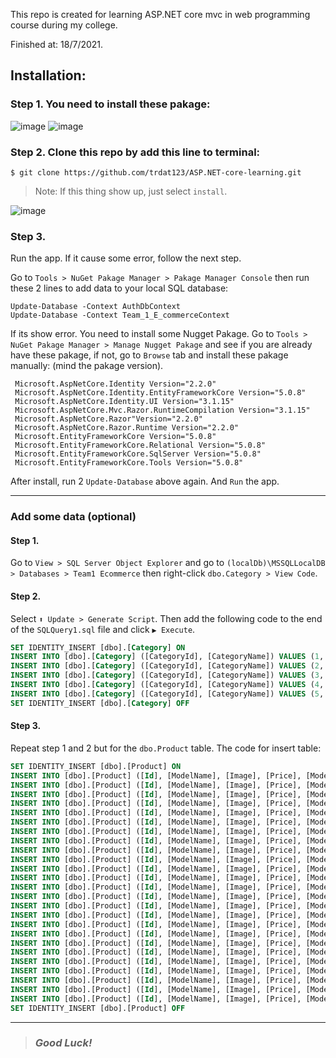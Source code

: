 This repo is created for learning ASP.NET core mvc in web programming course during my college.

Finished at: 18/7/2021.

## **Installation**:

### Step 1. You need to install these pakage:

![image](https://user-images.githubusercontent.com/71772138/126350505-fabaac4b-a938-4239-aacf-32f6b87fb882.png)
![image](https://user-images.githubusercontent.com/71772138/126350631-b95188d1-1101-4235-b6f8-c0eb0b089ed7.png)

### Step 2. Clone this repo by add this line to terminal:

```
$ git clone https://github.com/trdat123/ASP.NET-core-learning.git

```

> Note: If this thing show up, just select `install`.

![image](https://user-images.githubusercontent.com/71772138/126356562-05f65bb4-b0f6-4935-97f3-62a78d0175ce.png)

### Step 3. 

Run the app. If it cause some error, follow the next step.

Go to `Tools > NuGet Pakage Manager > Pakage Manager Console` then run these 2 lines to add data to your local SQL database:

```
Update-Database -Context AuthDbContext
Update-Database -Context Team_1_E_commerceContext
```
If its show error. You need to install some Nugget Pakage. Go to `Tools > NuGet Pakage Manager > Manage Nugget Pakage` and see if you are already have these pakage, if not, go to `Browse` tab and install these pakage manually: (mind the pakage version).

```
 Microsoft.AspNetCore.Identity Version="2.2.0"
 Microsoft.AspNetCore.Identity.EntityFrameworkCore Version="5.0.8"
 Microsoft.AspNetCore.Identity.UI Version="3.1.15"
 Microsoft.AspNetCore.Mvc.Razor.RuntimeCompilation Version="3.1.15"
 Microsoft.AspNetCore.Razor"Version="2.2.0"
 Microsoft.AspNetCore.Razor.Runtime Version="2.2.0"
 Microsoft.EntityFrameworkCore Version="5.0.8"
 Microsoft.EntityFrameworkCore.Relational Version="5.0.8"
 Microsoft.EntityFrameworkCore.SqlServer Version="5.0.8"
 Microsoft.EntityFrameworkCore.Tools Version="5.0.8"
```
After install, run 2 `Update-Database` above again. And `Run` the app. 

------
### Add some data (optional)
#### **Step 1.**
Go to `View > SQL Server Object Explorer` and go to `(localDb)\MSSQLLocalDB > Databases > Team1 Ecommerce` then right-click `dbo.Category > View Code`.
#### **Step 2.**
Select `⬆️ Update > Generate Script`. Then add the following code to the end of the `SQLQuery1.sql` file and click `▶️ Execute`.
```sql
SET IDENTITY_INSERT [dbo].[Category] ON
INSERT INTO [dbo].[Category] ([CategoryId], [CategoryName]) VALUES (1, N'Apple Iphone Series')
INSERT INTO [dbo].[Category] ([CategoryId], [CategoryName]) VALUES (2, N'Samsung')
INSERT INTO [dbo].[Category] ([CategoryId], [CategoryName]) VALUES (3, N'Xiaomi')
INSERT INTO [dbo].[Category] ([CategoryId], [CategoryName]) VALUES (4, N'Oppo')
INSERT INTO [dbo].[Category] ([CategoryId], [CategoryName]) VALUES (5, N'Realme')
SET IDENTITY_INSERT [dbo].[Category] OFF
```
#### **Step 3.**
Repeat step 1 and 2 but for the `dbo.Product` table. The code for insert table:
```sql
SET IDENTITY_INSERT [dbo].[Product] ON
INSERT INTO [dbo].[Product] ([Id], [ModelName], [Image], [Price], [ModelType], [CategoryId], [Quantity]) VALUES (11, N'Điện thoại OPPO Reno5', N'oppo-reno5-bac.jpg', 8080000, N'128GB', 4, 10)
INSERT INTO [dbo].[Product] ([Id], [ModelName], [Image], [Price], [ModelType], [CategoryId], [Quantity]) VALUES (14, N'Điện thoại iPhone XR 64GB', N'iphone-xr-do.jpg', 14990000, N'64GB', 1, 10)
INSERT INTO [dbo].[Product] ([Id], [ModelName], [Image], [Price], [ModelType], [CategoryId], [Quantity]) VALUES (15, N'Điện thoại Realme 8 5G', N'realme-8-5g-xanh.jpg', 7430000, N'128GB', 5, 10)
INSERT INTO [dbo].[Product] ([Id], [ModelName], [Image], [Price], [ModelType], [CategoryId], [Quantity]) VALUES (18, N'Samsung Galaxy A52', N'samsung-galaxy-a52-den210926682.jpg', 8640000, N'128GB', 2, 10)
INSERT INTO [dbo].[Product] ([Id], [ModelName], [Image], [Price], [ModelType], [CategoryId], [Quantity]) VALUES (19, N'Điện thoại Xiaomi POCO X3 NFC', N'xiaomi-redmi-note-10-5g-bac211504464.jpg', 5770000, N'128GB', 3, 10)
INSERT INTO [dbo].[Product] ([Id], [ModelName], [Image], [Price], [ModelType], [CategoryId], [Quantity]) VALUES (20, N'Điện thoại Samsung Galaxy S21', N'samsung-galaxy-s21-trang211728503.jpg', 14990000, N'128GB', 2, 10)
INSERT INTO [dbo].[Product] ([Id], [ModelName], [Image], [Price], [ModelType], [CategoryId], [Quantity]) VALUES (21, N'Điện thoại iPhone 12 Pro Max', N'iphone-12-pro-max-xam211849265.jpg', 30590000, N'128GB', 1, 10)
INSERT INTO [dbo].[Product] ([Id], [ModelName], [Image], [Price], [ModelType], [CategoryId], [Quantity]) VALUES (22, N'Điện thoại iPhone 11', N'iphone-11-do212013678.jpg', 19990000, N'128GB', 1, 10)
INSERT INTO [dbo].[Product] ([Id], [ModelName], [Image], [Price], [ModelType], [CategoryId], [Quantity]) VALUES (23, N'Điện thoại iPhone SE', N'iphone-se-64gb-2020-trang212134299.jpg', 12490000, N'64GB', 1, 10)
INSERT INTO [dbo].[Product] ([Id], [ModelName], [Image], [Price], [ModelType], [CategoryId], [Quantity]) VALUES (24, N'Điện thoại Xiaomi Redmi Note 10', N'xiaomi-redmi-note-10212505507.jpg', 4820000, N'128GB', 3, 10)
INSERT INTO [dbo].[Product] ([Id], [ModelName], [Image], [Price], [ModelType], [CategoryId], [Quantity]) VALUES (26, N'Điện thoại OPPO A74', N'oppo-a74-xanh-duong.jpg', 6220000, N'128GB', 4, 10)
INSERT INTO [dbo].[Product] ([Id], [ModelName], [Image], [Price], [ModelType], [CategoryId], [Quantity]) VALUES (27, N'Điện thoại Samsung Galaxy A20s', N'samsung-galaxy-a20s-den213959686.jpg', 4890000, N'64GB', 2, 10)
INSERT INTO [dbo].[Product] ([Id], [ModelName], [Image], [Price], [ModelType], [CategoryId], [Quantity]) VALUES (28, N'Điện thoại Samsung Galaxy A12', N'samsung-galaxy-a12-xanh-211951030.jpg', 4290000, N'128GB', 2, 10)
INSERT INTO [dbo].[Product] ([Id], [ModelName], [Image], [Price], [ModelType], [CategoryId], [Quantity]) VALUES (29, N'Điện thoại iPhone 12 mini', N'iphone-12-mini-xanh-duong212137301.jpg', 18990000, N'64GB', 1, 10)
INSERT INTO [dbo].[Product] ([Id], [ModelName], [Image], [Price], [ModelType], [CategoryId], [Quantity]) VALUES (30, N'Điện thoại Samsung Galaxy A31', N'samsung-galaxy-a31212403291.jpg', 5340000, N'128GB', 2, 10)
INSERT INTO [dbo].[Product] ([Id], [ModelName], [Image], [Price], [ModelType], [CategoryId], [Quantity]) VALUES (31, N'Điện thoại Xiaomi Redmi Note 9S', N'xiaomi-redmi-note-9s212633805.jpg', 5190000, N'128GB', 3, 10)
INSERT INTO [dbo].[Product] ([Id], [ModelName], [Image], [Price], [ModelType], [CategoryId], [Quantity]) VALUES (32, N'Điện thoại Xiaomi Redmi Note 10S', N'xiaomi-redmi-note-10s-xam212742993.jpg', 6490000, N'128GB', 3, 10)
INSERT INTO [dbo].[Product] ([Id], [ModelName], [Image], [Price], [ModelType], [CategoryId], [Quantity]) VALUES (33, N'Điện thoại Xiaomi Redmi Note 9 ', N'xiaomi-redmi-note-9-xam212903162.jpg', 3490000, N'128GB', 3, 10)
INSERT INTO [dbo].[Product] ([Id], [ModelName], [Image], [Price], [ModelType], [CategoryId], [Quantity]) VALUES (34, N'Điện thoại OPPO A94', N'oppo-a94-den213126045.jpg', 7150000, N'128GB', 4, 10)
INSERT INTO [dbo].[Product] ([Id], [ModelName], [Image], [Price], [ModelType], [CategoryId], [Quantity]) VALUES (35, N'Điện thoại OPPO A54', N'oppo-a54-xanh213307561.jpg', 4360000, N'128GB', 4, 10)
INSERT INTO [dbo].[Product] ([Id], [ModelName], [Image], [Price], [ModelType], [CategoryId], [Quantity]) VALUES (36, N'Điện thoại OPPO A15', N'oppo-a15-den213417833.jpg', 3240000, N'32GB', 4, 10)
INSERT INTO [dbo].[Product] ([Id], [ModelName], [Image], [Price], [ModelType], [CategoryId], [Quantity]) VALUES (37, N'Điện thoại Realme C25s', N'realme-c25s-xanh213618093.jpg', 4640000, N'128GB', 5, 10)
INSERT INTO [dbo].[Product] ([Id], [ModelName], [Image], [Price], [ModelType], [CategoryId], [Quantity]) VALUES (38, N'Điện thoại Realme C17', N'realme-c17-xanh213714637.jpg', 4920000, N'128GB', 5, 10)
INSERT INTO [dbo].[Product] ([Id], [ModelName], [Image], [Price], [ModelType], [CategoryId], [Quantity]) VALUES (39, N'Điện thoại Realme 8 Pro', N'realme-8-pro-den213824914.jpg', 8080000, N'128GB', 5, 10)
INSERT INTO [dbo].[Product] ([Id], [ModelName], [Image], [Price], [ModelType], [CategoryId], [Quantity]) VALUES (40, N'Điện thoại Realme 6 Pro', N'realme-6-pro-mau-do213932510.jpg', 6990000, N'128GB', 5, 10)
SET IDENTITY_INSERT [dbo].[Product] OFF
```
------
> ### *Good Luck!*
